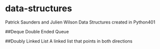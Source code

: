 # data-structures
Patrick Saunders and Julien Wilson
Data Structures created in Python401

##Deque
Double Ended Queue

##Doubly Linked List
A linked list that points in both directions
